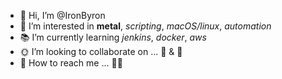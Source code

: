 - 🤘 Hi, I’m @IronByron
- 🐐 I’m interested in **metal**, *scripting*, *macOS/linux*, *automation*
- 📚 I’m currently learning *jenkins*, *docker*, *aws*
- 🌞 I’m looking to collaborate on ... 🌮 & 🍩
- 🫵 How to reach me ... 🤷‍♂️

<!---
IronByron/IronByron is a ✨ special ✨ repository because its `README.md` (this file) appears on your GitHub profile.
You can click the Preview link to take a look at your changes.
--->

